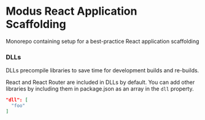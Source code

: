 # Modus React Application Scaffolding

Monorepo containing setup for a best-practice React application scaffolding

### DLLs

DLLs precompile libraries to save time for development builds and re-builds.

React and React Router are included in DLLs by default. You can add other libraries by including them in package.json as an array in the `dll` property.

```json
"dll": [
  "foo"
]
```
